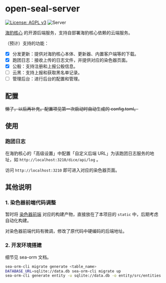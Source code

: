 # open-seal-server

[![License: AGPL v3](https://img.shields.io/badge/License-AGPL%20v3-blue.svg)](https://www.gnu.org/licenses/agpl-3.0)
![Server](https://img.shields.io/badge/SealDice-Server-blue)

[海豹核心](https://github.com/sealdice/sealdice-core) 的开源后端服务，支持自部署海豹核心依赖的云端服务。

（预计）支持的功能：

- [x] 分发更新：提供对海豹核心本体、更新器、内置客户端等的下载。
- [x] 跑团日志：接收上传的日志文件，并提供对应的染色器页面。
- [x] 公骰：支持注册和上报公骰信息。
- [ ] 云黑：支持上报和获取黑名单记录。
- [ ] 管理后台：进行后台的配置和管理。

## 配置

~~懒了，以后再补充。配置项见第一次启动时自动生成的 config.toml。~~

## 使用

### 跑团日志

在海豹核心的「高级设置」中配置「自定义后端 URL」为该跑团日志服务的地址，如 `http://localhost:3210/dice/api/log` 。

访问 `http://localhost:3210` 即可进入对应的染色器页面。

## 其他说明

### 1. 染色器前端代码调整

暂时将 [染色器前端](https://github.com/sealdice/story-painter) 对应的构建产物，直接放在了本项目的 `static` 中，后期考虑自动化构建。

对染色器前端代码有微调，修改了原代码中硬编码的后端地址。

### 2. 开发环境搭建

细节见 sea-orm 文档。

```bash
sea-orm-cli migrate generate <table_name>
DATABASE_URL=sqlite://data.db sea-orm-cli migrate up
sea-orm-cli generate entity -u sqlite://data.db -o entity/src/entities --date-time-crate chrono --with-serde both
```